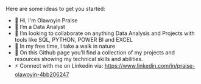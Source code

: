 

Here are some ideas to get you started:

- 🔭 Hi, I'm Olawoyin Praise
- 🌴 I’m a Data Analyst  
- 👯 I’m looking to collaborate on anything Data Analysis and Projects with tools like SQL, PYTHON, POWER BI and EXCEL
- 🍁 In my free time, I take a walk in nature
- 💬 On this Github page you'll find a collection of my projects and resources showing my technical skills and abilities.
- ⚡ Connect with me on Linkedin via: https://www.linkedin.com/in/praise-olawoyin-4bb206247

